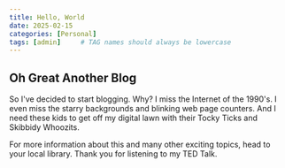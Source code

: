 ```yaml
---
title: Hello, World
date: 2025-02-15
categories: [Personal]
tags: [admin]     # TAG names should always be lowercase
---
```


## Oh Great Another Blog

So I've decided to start blogging. Why? I miss the Internet of the 1990's. I even miss the starry backgrounds and blinking web page counters. And I need these kids to get off my digital lawn with their Tocky Ticks and Skibbidy Whoozits. 

For more information about this and many other exciting topics, head to your local library. Thank you for listening to my TED Talk.
